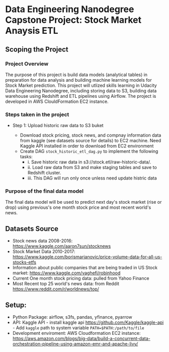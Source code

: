 # Data Engineering Nanodegree Capstone Project: Stock Market Anaysis ETL
## Scoping the Project
### Project Overview
The purpose of this project is build data models (analytical tables) in preparation for data analysis and building machine learning models for Stock Market prediction. This project will utlized skills learning in Udacity Data Engineering Nanodegree, including storing data to S3, building data warehouse using Redshift and ETL pipelines using Airflow. The project is developed in AWS ClouldFormation EC2 instance. 

### Steps taken in the project
* Step 1: Upload historic raw data to S3 buket

    * Download stock pricing, stock news, and compnay information data from kaggle (see datasets source for details) to EC2 machine. Need Kaggle API installed in order to       download from EC2 environment
    * Create DAG `stock_historic_etl_dag.py` to implement the following tasks:
         * i. Save historic raw data in s3://stock.etl/raw-historic-data/.
         * ii. Load raw data from S3 and make staging tables and save to Redshift cluster.
         * iii. This DAG will run only once unless need update histric data

### Purpose of the final data model
The final data model will be used to predict next day's stock market (rise or drop) using previous's one month stock price and most recent world's news.

## Datasets Source
- Stock news data 2008-2016: https://www.kaggle.com/aaron7sun/stocknews
- Stock Market Data 2010-2017: https://www.kaggle.com/borismarjanovic/price-volume-data-for-all-us-stocks-etfs
- Information about public companies that are being traded in US Stock market: https://www.kaggle.com/vaghefi/robinhood
- Current One month stock pricing data: pulled from Yahoo Finance
- Most Recent top 25 world's news data: from Reddit https://www.reddit.com/r/worldnews/top/

## Setup:
- Python Package: airflow, s3fs, pandas, yfinance, pyarrow
- API: Kaggle API 
      - install kaggle api https://github.com/Kaggle/kaggle-api
      - Add `kaggle` path to system variable `PATH=$PATH:/path/to/file`
- Development enviroment: AWS Cloudformation EC2 instance: https://aws.amazon.com/blogs/big-data/build-a-concurrent-data-orchestration-pipeline-using-amazon-emr-and-apache-livy/
